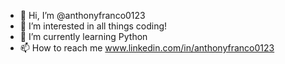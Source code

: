 - 👋 Hi, I’m @anthonyfranco0123
- 👀 I’m interested in all things coding!
- 🌱 I’m currently learning Python
- 📫 How to reach me www.linkedin.com/in/anthonyfranco0123

<!---
anthonyfranco0123/anthonyfranco0123 is a ✨ special ✨ repository because its `README.md` (this file) appears on your GitHub profile.
You can click the Preview link to take a look at your changes.
--->
